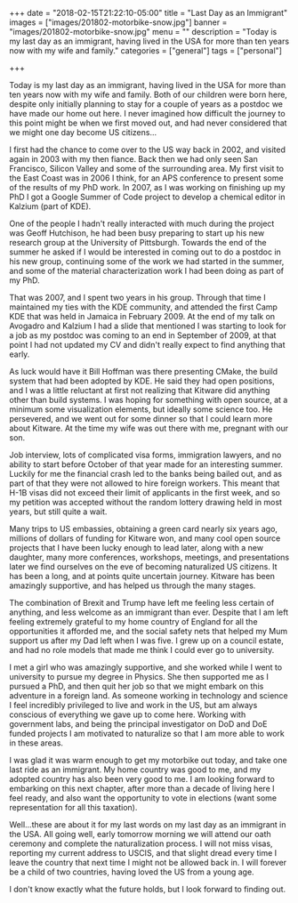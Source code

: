 +++
date = "2018-02-15T21:22:10-05:00"
title = "Last Day as an Immigrant"
images = ["images/201802-motorbike-snow.jpg"]
banner = "images/201802-motorbike-snow.jpg"
menu = ""
description = "Today is my last day as an immigrant, having lived in the USA for more than ten years now with my wife and family."
categories = ["general"]
tags = ["personal"]

+++

Today is my last day as an immigrant, having lived in the USA for more than ten years now with my wife and family. Both of our children were born here, despite only initially planning to stay for a couple of years as a postdoc we have made our home out here. I never imagined how difficult the journey to this point might be when we first moved out, and had never considered that we might one day become US citizens...

<!--more-->

I first had the chance to come over to the US way back in 2002, and visited again in 2003 with my then fiance. Back then we had only seen San Francisco, Silicon Valley and some of the surrounding area. My first visit to the East Coast was in 2006 I think, for an APS conference to present some of the results of my PhD work. In 2007, as I was working on finishing up my PhD I got a Google Summer of Code project to develop a chemical editor in Kalzium (part of KDE).

One of the people I hadn't really interacted with much during the project was Geoff Hutchison, he had been busy preparing to start up his new research group at the University of Pittsburgh. Towards the end of the summer he asked if I would be interested in coming out to do a postdoc in his new group, continuing some of the work we had started in the summer, and some of the material characterization work I had been doing as part of my PhD.

That was 2007, and I spent two years in his group. Through that time I maintained my ties with the KDE community, and attended the first Camp KDE that was held in Jamaica in February 2009. At the end of my talk on Avogadro and Kalzium I had a slide that mentioned I was starting to look for a job as my postdoc was coming to an end in September of 2009, at that point I had not updated my CV and didn't really expect to find anything that early.

As luck would have it Bill Hoffman was there presenting CMake, the build system that had been adopted by KDE. He said they had open positions, and I was a little reluctant at first not realizing that Kitware did anything other than build systems. I was hoping for something with open source, at a minimum some visualization elements, but ideally some science too. He persevered, and we went out for some dinner so that I could learn more about Kitware. At the time my wife was out there with me, pregnant with our son.

Job interview, lots of complicated visa forms, immigration lawyers, and no ability to start before October of that year made for an interesting summer. Luckily for me the financial crash led to the banks being bailed out, and as part of that they were not allowed to hire foreign workers. This meant that H-1B visas did not exceed their limit of applicants in the first week, and so my petition was accepted without the random lottery drawing held in most years, but still quite a wait.

Many trips to US embassies, obtaining a green card nearly six years ago, millions of dollars of funding for Kitware won, and many cool open source projects that I have been lucky enough to lead later, along with a new daughter, many more conferences, workshops, meetings, and presentations later we find ourselves on the eve of becoming naturalized US citizens. It has been a long, and at points quite uncertain journey. Kitware has been amazingly supportive, and has helped us through the many stages.

The combination of Brexit and Trump have left me feeling less certain of anything, and less welcome as an immigrant than ever. Despite that I am left feeling extremely grateful to my home country of England for all the opportunities it afforded me, and the social safety nets that helped my Mum support us after my Dad left when I was five. I grew up on a council estate, and had no role models that made me think I could ever go to university.

I met a girl who was amazingly supportive, and she worked while I went to university to pursue my degree in Physics. She then supported me as I pursued a PhD, and then quit her job so that we might embark on this adventure in a foreign land. As someone working in technology and science I feel incredibly privileged to live and work in the US, but am always conscious of everything we gave up to come here. Working with government labs, and being the principal investigator on DoD and DoE funded projects I am motivated to naturalize so that I am more able to work in these areas.

I was glad it was warm enough to get my motorbike out today, and take one last ride as an immigrant. My home country was good to me, and my adopted country has also been very good to me. I am looking forward to embarking on this next chapter, after more than a decade of living here I feel ready, and also want the opportunity to vote in elections (want some representation for all this taxation).

Well...these are about it for my last words on my last day as an immigrant in the USA. All going well, early tomorrow morning we will attend our oath ceremony and complete the naturalization process. I will not miss visas, reporting my current address to USCIS, and that slight dread every time I leave the country that next time I might not be allowed back in. I will forever be a child of two countries, having loved the US from a young age.

I don't know exactly what the future holds, but I look forward to finding out.